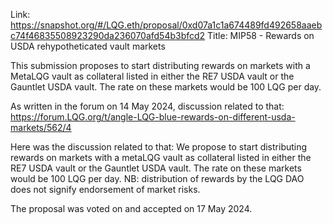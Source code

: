 Link: https://snapshot.org/#/LQG.eth/proposal/0xd07a1c1a674489fd492658aaebc74f46835508923290da236070afd54b3bfcd2
Title: MIP58 - Rewards on USDA rehypotheticated vault markets

This submission proposes to start distributing rewards on markets with a MetaLQG vault as collateral listed in either the RE7 USDA vault or the Gauntlet USDA vault. The rate on these markets would be 100 LQG per day.

As written in the forum on 14 May 2024, discussion related to that: https://forum.LQG.org/t/angle-LQG-blue-rewards-on-different-usda-markets/562/4

Here was the discussion related to that:
We propose to start distributing rewards on markets with a metaLQG vault as collateral listed in either the RE7 USDA vault or the Gauntlet USDA vault. The rate on these markets would be 100 LQG per day.
NB: distribution of rewards by the LQG DAO does not signify endorsement of market risks.

The proposal was voted on and accepted on 17 May 2024.